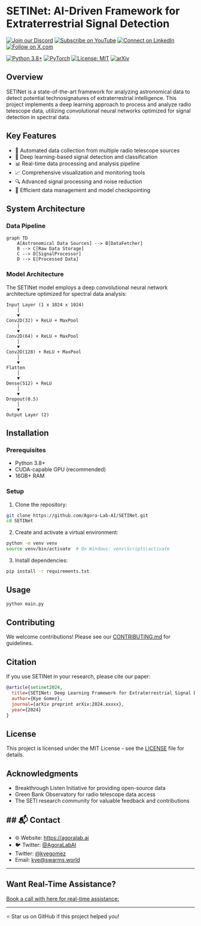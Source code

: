 
# SETINet: AI-Driven Framework for Extraterrestrial Signal Detection

[![Join our Discord](https://img.shields.io/badge/Discord-Join%20our%20server-5865F2?style=for-the-badge&logo=discord&logoColor=white)](https://discord.gg/agora-999382051935506503) [![Subscribe on YouTube](https://img.shields.io/badge/YouTube-Subscribe-red?style=for-the-badge&logo=youtube&logoColor=white)](https://www.youtube.com/@kyegomez3242) [![Connect on LinkedIn](https://img.shields.io/badge/LinkedIn-Connect-blue?style=for-the-badge&logo=linkedin&logoColor=white)](https://www.linkedin.com/in/kye-g-38759a207/) [![Follow on X.com](https://img.shields.io/badge/X.com-Follow-1DA1F2?style=for-the-badge&logo=x&logoColor=white)](https://x.com/kyegomezb)


[![Python 3.8+](https://img.shields.io/badge/python-3.8+-blue.svg)](https://www.python.org/downloads/release/python-380/)
[![PyTorch](https://img.shields.io/badge/PyTorch-2.0+-red.svg)](https://pytorch.org/)
[![License: MIT](https://img.shields.io/badge/License-MIT-yellow.svg)](https://opensource.org/licenses/MIT)
[![arXiv](https://img.shields.io/badge/arXiv-2024.xxxxx-b31b1b.svg)](https://arxiv.org/abs/)

## Overview

SETINet is a state-of-the-art framework for analyzing astronomical data to detect potential technosignatures of extraterrestrial intelligence. This project implements a deep learning approach to process and analyze radio telescope data, utilizing convolutional neural networks optimized for signal detection in spectral data.

## Key Features

- 🔭 Automated data collection from multiple radio telescope sources
- 🤖 Deep learning-based signal detection and classification
- 📊 Real-time data processing and analysis pipeline
- 📈 Comprehensive visualization and monitoring tools
- 🔍 Advanced signal processing and noise reduction
- 💾 Efficient data management and model checkpointing

## System Architecture

### Data Pipeline
```mermaid
graph TD
    A[Astronomical Data Sources] --> B[DataFetcher]
    B --> C[Raw Data Storage]
    C --> D[SignalProcessor]
    D --> E[Processed Data]
```

### Model Architecture

The SETINet model employs a deep convolutional neural network architecture optimized for spectral data analysis:

```
Input Layer (1 x 1024 x 1024)
    │
    ▼
Conv2D(32) + ReLU + MaxPool
    │
    ▼
Conv2D(64) + ReLU + MaxPool
    │
    ▼
Conv2D(128) + ReLU + MaxPool
    │
    ▼
Flatten
    │
    ▼
Dense(512) + ReLU
    │
    ▼
Dropout(0.5)
    │
    ▼
Output Layer (2)
```

## Installation

### Prerequisites

- Python 3.8+
- CUDA-capable GPU (recommended)
- 16GB+ RAM

### Setup

1. Clone the repository:
```bash
git clone https://github.com/Agora-Lab-AI/SETINet.git
cd SETINet
```

2. Create and activate a virtual environment:
```bash
python -m venv venv
source venv/bin/activate  # On Windows: venv\Scripts\activate
```

3. Install dependencies:
```bash
pip install -r requirements.txt
```

## Usage

```bash
python main.py
```

## Contributing

We welcome contributions! Please see our [CONTRIBUTING.md](CONTRIBUTING.md) for guidelines.


## Citation

If you use SETINet in your research, please cite our paper:

```bibtex
@article{setinet2024,
  title={SETINet: Deep Learning Framework for Extraterrestrial Signal Detection},
  author={Kye Gomez},
  journal={arXiv preprint arXiv:2024.xxxxx},
  year={2024}
}
```

## License

This project is licensed under the MIT License - see the [LICENSE](LICENSE) file for details.

## Acknowledgments

- Breakthrough Listen Initiative for providing open-source data
- Green Bank Observatory for radio telescope data access
- The SETI research community for valuable feedback and contributions

## ## 📬 Contact

- 🌐 Website: https://agoralab.ai
- 🐦 Twitter: [@AgoraLabAI](https://twitter.com/AgoraLabAI)
- Twitter: [@kyegomez](https://twitter.com/kyegomez)
- Email: kye@swarms.world

---

## Want Real-Time Assistance?

[Book a call with here for real-time assistance:](https://cal.com/swarms/swarms-onboarding-session)

---

⭐ Star us on GitHub if this project helped you!
